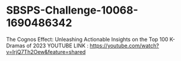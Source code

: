 # SBSPS-Challenge-10068-1690486342
The Cognos Effect: Unleashing Actionable Insights on the Top 100 K-Dramas of 2023
YOUTUBE LINK : https://youtube.com/watch?v=IrjQ7Th2Oew&feature=shared 
